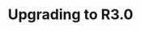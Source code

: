 ---
lang: en
layout: doc
permalink: /doc/upgrade/3.0/
redirect_from:
- /doc/upgrade-to-r3.0/
- /en/doc/upgrade-to-r3.0/
- /doc/UpgradeToR3.0/
- /doc/UpgradeToR3.0rc1/
redirect_to: https://qubes-doc-rst.readthedocs.io/en/latest/user/downloading-installing-upgrading/upgrade/3_0.html
ref: 159
title: Upgrading to R3.0
---
